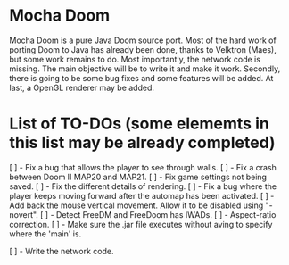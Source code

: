 # Mocha Doom
Mocha Doom is a pure Java Doom source port. Most of the hard work of porting Doom to Java has already been done, thanks to Velktron (Maes), but some work remains to do. Most importantly, the network code is missing. The main objective will be to write it and make it work. Secondly, there is going to be some bug fixes and some features will be added. At last, a OpenGL renderer may be added. 

# List of TO-DOs (some elememts in this list may be already completed)
[ ] - Fix a bug that allows the player to see through walls.
[ ] - Fix a crash between Doom II MAP20 and MAP21.
[ ] - Fix game settings not being saved.
[ ] - Fix the different details of rendering.
[ ] - Fix a bug where the player keeps moving forward after the automap has been activated.
[ ] - Add back the mouse vertical movement. Allow it to be disabled using "-novert".
[ ] - Detect FreeDM and FreeDoom has IWADs. 
[ ] - Aspect-ratio correction. 
[ ] - Make sure the .jar file executes without aving to specify where the 'main' is. 

[ ] - Write the network code.
